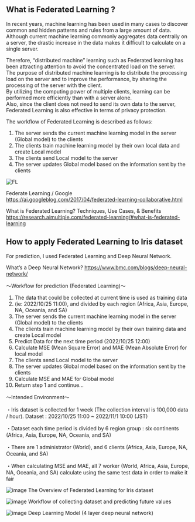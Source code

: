 ## What is Federated Learning ?


In recent years, machine learning has been used in many cases to discover common and hidden patterns and rules from a large amount of data.  
Although current machine learning commonly aggregates data centrally on a server, the drastic increase in the data makes it difficult to calculate on a single server.  


Therefore, “distributed machine” learning such as Federated learning has been attracting attention to avoid the concentrated load on the server.  
The purpose of distributed machine learning is to distribute the processing load on the server and to improve the performance, by sharing the processing of the server with the client.  
By utilizing the computing power of multiple clients, learning can be performed more efficiently than with a server alone.   
Also, since the client does not need to send its own data to the server, Federated Learning is also effective in terms of privacy protection.  


The workflow of Federated Learning is described as follows:  
1. The server sends the current machine learning model in the server (Global model) to the clients  
2. The clients train machine learning model by their own local data and create Local model  
3. The clients send Local model to the server  
4. The server updates Global model based on the information sent by the clients  

![FL](https://user-images.githubusercontent.com/103622417/201034330-23224148-c3c3-407a-9ec4-52d120d1700b.PNG)


Federate Learning / Google  
https://ai.googleblog.com/2017/04/federated-learning-collaborative.html  


What is Federated Learning? Techniques, Use Cases, & Benefits  
https://research.aimultiple.com/federated-learning/#what-is-federated-learning  


## How to apply Federated Learning to Iris dataset  

For prediction, I used Federated Learning and Deep Neural Network.

What’s a Deep Neural Network?
https://www.bmc.com/blogs/deep-neural-network/


～Workflow for prediction (Federated Learning)～  

1. The data that could be collected at current time is used as training data  
2. (ie: 2022/10/25 11:00), and divided by each region (Africa, Asia, Europe, NA, Oceania, and SA)  
3. The server sends the current machine learning model in the server (Global model) to the clients  
4. The clients train machine learning model by their own training data and create Local model  
5. Predict Data for the next time period (2022/10/25 12:00)  
6. Calculate MSE (Mean Square Error) and MAE (Mean Absolute Error) for local model  
7. The clients send Local model to the server  
8. The server updates Global model based on the information sent by the clients  
9. Calculate MSE and MAE for Global model  
10. Return step 1 and continue...


～Intended Environment～

・Iris dataset is collected for 1 week (The collection interval is 100,000 data / hour).
Dataset : 2022/10/25 11:00 ~ 2022/11/1 10:00 (JST)

・Dataset each time period is divided by 6 region group : six continents (Africa, Asia, Europe, NA, Oceania, and SA)

・There are 1 administrator (World), and 6 clients (Africa, Asia, Europe, NA, Oceania, and SA)

・When calculating MSE and MAE, all 7 worker (World, Africa, Asia, Europe, NA, Oceania, and SA) calculate using the same test data in order to make it fair


![image](https://user-images.githubusercontent.com/103622417/205860638-a1275408-91db-4080-8b95-2c2b0960991f.png)
The Overview of Federated Learning for Iris dataset  


![image](https://user-images.githubusercontent.com/103622417/205860805-e62957f8-439e-43c3-b70a-1298147dc94d.png)
Workflow of collecting dataset and predicting future values  


![image](https://user-images.githubusercontent.com/103622417/205860935-f8ca0f66-faa8-4679-a96d-49fbe5ab26fe.png)
Deep Learning Model (4 layer deep neural network)
